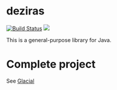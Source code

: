 # deziras

[![Build Status](https://travis-ci.org/deziras/deziras.svg?branch=master)](https://travis-ci.org/deziras/deziras)
[![](https://jitpack.io/v/deziras/deziras.svg)](https://jitpack.io/#deziras/deziras)

This is a general-purpose library for Java.

# Complete project

See [Glacial](http://glacial.tech/)

